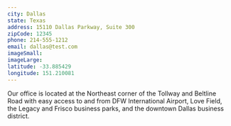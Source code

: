 ```yaml
---
city: Dallas
state: Texas
address: 15110 Dallas Parkway, Suite 300
zipCode: 12345
phone: 214-555-1212
email: dallas@test.com
imageSmall:
imageLarge:
latitude: -33.885429
longitude: 151.210081
---
```


Our office is located at the Northeast corner of the Tollway and Beltline Road with easy access to and from DFW International Airport, Love Field, the Legacy and Frisco business parks, and the downtown Dallas business district.
